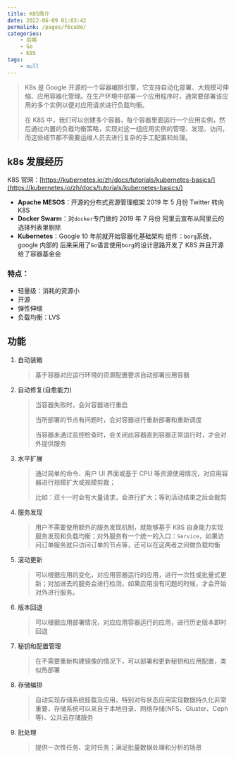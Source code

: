 ```yaml
---
title: K8S简介
date: 2022-06-09 01:03:42
permalink: /pages/f6ca0e/
categories:
    - 后端
    - Go
    - K8S
tags:
    - null
---
```


> K8s 是 Google 开源的一个容器编排引擎，它支持自动化部署、大规模可伸缩、应用容器化管理。在生产环境中部署一个应用程序时，通常要部署该应用的多个实例以便对应用请求进行负载均衡。
>
> 在 K8S 中，我们可以创建多个容器，每个容器里面运行一个应用实例，然后通过内置的负载均衡策略，实现对这一组应用实例的管理、发现、访问，而这些细节都不需要运维人员去进行复杂的手工配置和处理。

<!--more-->

## k8s 发展经历

K8S 官网：[https://kubernetes.io/zh/docs/tutorials/kubernetes-basics/](https://kubernetes.io/zh/docs/tutorials/kubernetes-basics/)

-   **Apache MESOS**：开源的分布式资源管理框架 2019 年 5 月份 Twitter 转向 K8S
-   **Docker Swarm**：对`docker`专门做的 2019 年 7 月份 阿里云宣布从阿里云的选择列表里剔除
-   **Kubernetes**：Google 10 年前就开始容器化基础架构 组件：`borg`系统，google 内部的 后来采用了`Go`语言使用`borg`的设计思路开发了 K8S 并且开源给了容器基金会

### 特点：

-   轻量级：消耗的资源小
-   开源
-   弹性伸缩
-   负载均衡：LVS

## 功能

1.  自动装箱

    > 基于容器对应运行环境的资源配置要求自动部署应用容器

2.  自动修复(自愈能力)

    > 当容器失败时，会对容器进行重启
    >
    > 当所部署的节点有问题时，会对容器进行重新部署和重新调度
    >
    > 当容器未通过监控检查时，会关闭此容器直到容器正常运行时，才会对外提供服务

3.  水平扩展

    > 通过简单的命令、用户 UI 界面或基于 CPU 等资源使用情况，对应用容器进行规模扩大或规模剪裁；
    >
    > 比如：双十一时会有大量请求，会进行扩大；等到活动结束之后会裁剪

4.  服务发现

    > 用户不需要使用额外的服务发现机制，就能够基于 K8S 自身能力实现服务发现和负载均衡；对外服务有一个统一的入口：`Service`，如果访问订单服务就只访问订单的节点等，还可以在这两者之间做负载均衡

5.  滚动更新

    > 可以根据应用的变化，对应用容器运行的应用，进行一次性或批量式更新；对加进去的服务会进行检测，如果应用没有问题的时候，才会开始对外进行服务。

6.  版本回退

    > 可以根据应用部署情况，对应应用容器运行的应用，进行历史版本即时回退

7.  秘钥和配置管理

    > 在不需要重新构建镜像的情况下，可以部署和更新秘钥和应用配置，类似热部署

8.  存储编排

    > 自动实现存储系统挂载及应用，特别对有状态应用实现数据持久化非常重要，存储系统可以来自于本地目录、网络存储(NFS、Gluster、Ceph 等)、公共云存储服务

9.  批处理

    > 提供一次性任务、定时任务；满足批量数据处理和分析的场景
